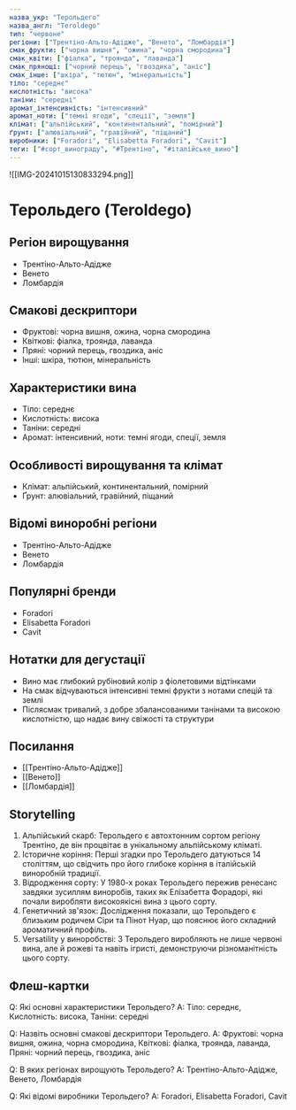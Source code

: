 ```yaml
---
назва_укр: "Терольдего"
назва_англ: "Teroldego"
тип: "червоне"
регіони: ["Трентіно-Альто-Адідже", "Венето", "Ломбардія"]
смак_фрукти: ["чорна вишня", "ожина", "чорна смородина"]
смак_квіти: ["фіалка", "троянда", "лаванда"]
смак_прянощі: ["чорний перець", "гвоздика", "аніс"]
смак_інше: ["шкіра", "тютюн", "мінеральність"]
тіло: "середнє"
кислотність: "висока"
таніни: "середні"
аромат_інтенсивність: "інтенсивний"
аромат_ноти: ["темні ягоди", "спеції", "земля"]
клімат: ["альпійський", "континентальний", "помірний"]
ґрунт: ["алювіальний", "гравійний", "піщаний"]
виробники: ["Foradori", "Elisabetta Foradori", "Cavit"]
теги: ["#сорт_винограду", "#Трентіно", "#італійське_вино"]
---
```

![[IMG-20241015130833294.png]]
# Терольдего (Teroldego)

## Регіон вирощування
- Трентіно-Альто-Адідже
- Венето
- Ломбардія

## Смакові дескриптори
- Фруктові: чорна вишня, ожина, чорна смородина
- Квіткові: фіалка, троянда, лаванда
- Пряні: чорний перець, гвоздика, аніс
- Інші: шкіра, тютюн, мінеральність

## Характеристики вина
- Тіло: середнє
- Кислотність: висока
- Таніни: середні
- Аромат: інтенсивний, ноти: темні ягоди, спеції, земля

## Особливості вирощування та клімат
- Клімат: альпійський, континентальний, помірний
- Ґрунт: алювіальний, гравійний, піщаний

## Відомі виноробні регіони
- Трентіно-Альто-Адідже
- Венето
- Ломбардія

## Популярні бренди
- Foradori
- Elisabetta Foradori
- Cavit

## Нотатки для дегустації
- Вино має глибокий рубіновий колір з фіолетовими відтінками
- На смак відчуваються інтенсивні темні фрукти з нотами спецій та землі
- Післясмак тривалий, з добре збалансованими танінами та високою кислотністю, що надає вину свіжості та структури

## Посилання
- [[Трентіно-Альто-Адідже]]
- [[Венето]]
- [[Ломбардія]]

## Storytelling
1. Альпійський скарб: Терольдего є автохтонним сортом регіону Трентіно, де він процвітає в унікальному альпійському кліматі.
2. Історичне коріння: Перші згадки про Терольдего датуються 14 століттям, що свідчить про його глибоке коріння в італійській виноробній традиції.
3. Відродження сорту: У 1980-х роках Терольдего пережив ренесанс завдяки зусиллям виноробів, таких як Елізабетта Форадорі, які почали виробляти високоякісні вина з цього сорту.
4. Генетичний зв'язок: Дослідження показали, що Терольдего є близьким родичем Сіри та Пінот Нуар, що пояснює його складний ароматичний профіль.
5. Versatility у виноробстві: З Терольдего виробляють не лише червоні вина, але й рожеві та навіть ігристі, демонструючи різноманітність цього сорту.

## Флеш-картки
Q: Які основні характеристики Терольдего?
A: Тіло: середнє, Кислотність: висока, Таніни: середні

Q: Назвіть основні смакові дескриптори Терольдего.
A: Фруктові: чорна вишня, ожина, чорна смородина, Квіткові: фіалка, троянда, лаванда, Пряні: чорний перець, гвоздика, аніс

Q: В яких регіонах вирощують Терольдего?
A: Трентіно-Альто-Адідже, Венето, Ломбардія

Q: Які відомі виробники Терольдего?
A: Foradori, Elisabetta Foradori, Cavit